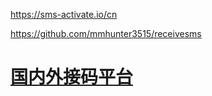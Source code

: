 https://sms-activate.io/cn

https://github.com/mmhunter3515/receivesms

# [国内外接码平台](https://discord.com/channels/1218507417533419531/1238381463351726080)